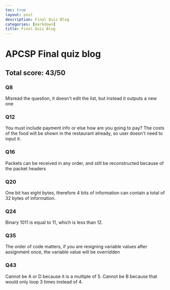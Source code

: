 ```yaml
---
toc: true
layout: post
description: Final Quiz Blog
categories: [markdown]
title: Final Quiz Blog
---
```


# APCSP Final quiz blog
## Total score: 43/50

### Q8
Misread the question, it doesn't edit the list, but instead it outputs a new one

### Q12
You must include payment info or else how are you going to pay? The costs of the food will be shown in the restaurant already, so user doesn't need to input it.

### Q16
Packets can be received in any order, and still be reconstructed because of the packet headers

### Q20
One bit has eight bytes, therefore 4 bits of information can contain a total of 32 bytes of information.

### Q24
Binary 1011 is equal to 11, which is less than 12.

### Q35
The order of code matters, if you are resigning variable values after assignment once, the variable value will be overridden

### Q43
Cannot be A or D because it is a multiple of 5. Cannot be B because that would only loop 3 times instead of 4.
